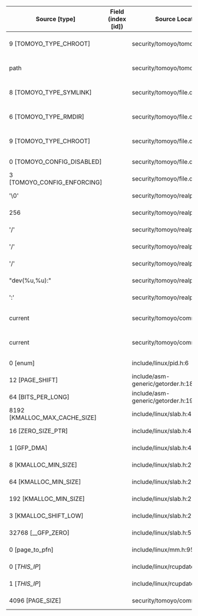 | Source  [type]                | Field (index [id]) | Source Location                   | Label at Source             |
|-------------------------------|--------------------|-----------------------------------|-----------------------------|
| 9 [TOMOYO_TYPE_CHROOT]        |                    | security/tomoyo/tomoyo.c:397      | operation, static, mediator | 
| path                          |                    | security/tomoyo/tomoyo.c:397      | object, dynamic, input      |
| 8 [TOMOYO_TYPE_SYMLINK]       |                    | security/tomoyo/file.c:812        | operation, static, mediator |
| 6 [TOMOYO_TYPE_RMDIR]         |                    | security/tomoyo/file.c:808        | operation, static, mediator |
| 9 [TOMOYO_TYPE_CHROOT]        |                    | security/tomoyo/file.c:809        | operation, static, mediator |
| 0 [TOMOYO_CONFIG_DISABLED]    |                    | security/tomoyo/file.c:798        | all, static, mediator       |
| 3 [TOMOYO_CONFIG_ENFORCING]   |                    | security/tomoyo/file.c:800        | all, static, mediator       |
| '\0'                          |                    | security/tomoyo/realpath.c:269    | all, static, mediator       |
| 256                           |                    | security/tomoyo/realpath.c:125    | all, static, mediator       |
| '/'                           |                    | security/tomoyo/realpath.c:158    | all, static, mediator       |
| '/'                           |                    | security/tomoyo/realpath.c:127    | all, static, mediator       |
| '/'                           |                    | security/tomoyo/realpath.c:130    | all, static, mediator       |
| "dev(%u,%u):"                 |                    | security/tomoyo/realpath.c:185    | all, static, mediator       |
| ':'                           |                    | security/tomoyo/realpath.c:203    | all, static, mediator       |
| current                       |                    | security/tomoyo/common.h:1139     | subject, dynamic, external  |
| current                       |                    | security/tomoyo/common.h:1124     | subject, dynamic, external  |
| 0 [enum]                      |                    | include/linux/pid.h:6             | all, static, external       |
| 12 [PAGE_SHIFT]               |                    | include/asm-generic/getorder.h:18 | all, static, external       |
| 64 [BITS_PER_LONG]            |                    | include/asm-generic/getorder.h:19 | all, static, external       |
| 8192 [KMALLOC_MAX_CACHE_SIZE] |                    | include/linux/slab.h:415          | all, static, external       |
| 16 [ZERO_SIZE_PTR]            |                    | include/linux/slab.h:422          | all, static, external       |
| 1 [GFP_DMA]                   |                    | include/linux/slab.h:418          | all, static, external       |
| 8 [KMALLOC_MIN_SIZE]          |                    | include/linux/slab.h:252          | all, static, external       |
| 64 [KMALLOC_MIN_SIZE]         |                    | include/linux/slab.h:255          | all, static, external       |
| 192 [KMALLOC_MIN_SIZE]        |                    | include/linux/slab.h:257          | all, static, external       |
| 3 [KMALLOC_SHIFT_LOW]         |                    | include/linux/slab.h:253          | all, static, external       |
| 32768 [__GFP_ZERO]            |                    | include/linux/slab.h:578          | all, static, external       |
| 0 [page_to_pfn]               |                    | include/linux/mm.h:951            | all, static, external       |
| 0 [_THIS_IP_]                 |                    | include/linux/rcupdate.h:418      | all, static, external       |
| 1 [_THIS_IP_]                 |                    | include/linux/rcupdate.h:423      | all, static, external       |
| 4096 [PAGE_SIZE]              |                    | security/tomoyo/common.h:1306     | all, static, external       |